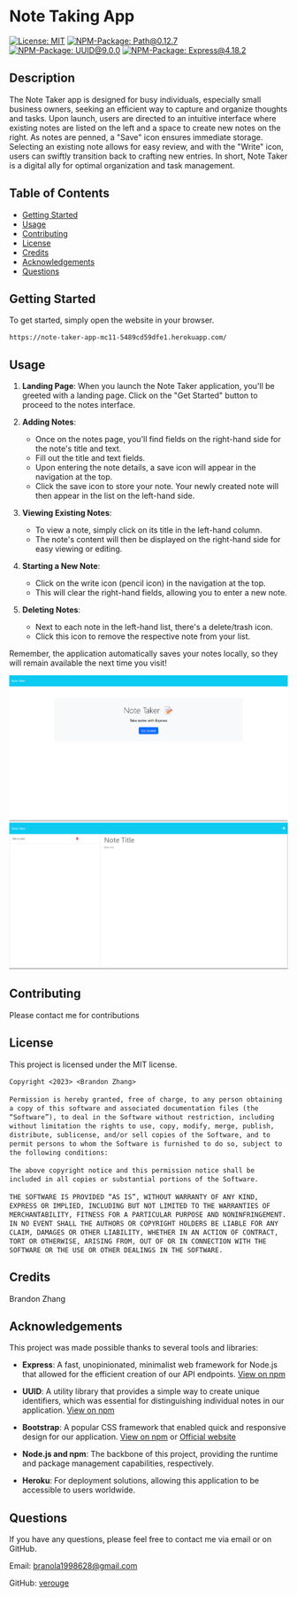 # Note Taking App

[![License: MIT](https://img.shields.io/badge/License-MIT-yellow.svg)](https://opensource.org/licenses/MIT)
[![NPM-Package: Path@0.12.7](https://img.shields.io/badge/NPM_Package-Path@0.12.7-red.svg)](https://www.npmjs.com/package/path)
[![NPM-Package: UUID@9.0.0](https://img.shields.io/badge/NPM_Package-UUID@9.0.0-blue.svg)](https://www.npmjs.com/package/uuid)
[![NPM-Package: Express@4.18.2](https://img.shields.io/badge/NPM_Package-Express@4.18.2-lightgreen.svg)](https://www.npmjs.com/package/express)

## Description

The Note Taker app is designed for busy individuals, especially small business owners, seeking an efficient way to capture and organize thoughts and tasks. Upon launch, users are directed to an intuitive interface where existing notes are listed on the left and a space to create new notes on the right. As notes are penned, a "Save" icon ensures immediate storage. Selecting an existing note allows for easy review, and with the "Write" icon, users can swiftly transition back to crafting new entries. In short, Note Taker is a digital ally for optimal organization and task management.

## Table of Contents

- [Getting Started](#getting-started)
- [Usage](#usage)
- [Contributing](#contributing)
- [License](#license)
- [Credits](#credits)
- [Acknowledgements](#acknowledgements)
- [Questions](#questions)

## Getting Started

To get started, simply open the website in your browser.

```
https://note-taker-app-mc11-5489cd59dfe1.herokuapp.com/
```

## Usage

1. **Landing Page**: When you launch the Note Taker application, you'll be greeted with a landing page. Click on the "Get Started" button to proceed to the notes interface.

2. **Adding Notes**:

   - Once on the notes page, you'll find fields on the right-hand side for the note's title and text.
   - Fill out the title and text fields.
   - Upon entering the note details, a save icon will appear in the navigation at the top.
   - Click the save icon to store your note. Your newly created note will then appear in the list on the left-hand side.

3. **Viewing Existing Notes**:

   - To view a note, simply click on its title in the left-hand column.
   - The note's content will then be displayed on the right-hand side for easy viewing or editing.

4. **Starting a New Note**:

   - Click on the write icon (pencil icon) in the navigation at the top.
   - This will clear the right-hand fields, allowing you to enter a new note.

5. **Deleting Notes**:
   - Next to each note in the left-hand list, there's a delete/trash icon.
   - Click this icon to remove the respective note from your list.

Remember, the application automatically saves your notes locally, so they will remain available the next time you visit!

![Shot-1](public/assets/img/landing-page.png)
![Shot-2](public/assets/img/note-page.png)

## Contributing

Please contact me for contributions

## License

This project is licensed under the MIT license.

```
Copyright <2023> <Brandon Zhang>

Permission is hereby granted, free of charge, to any person obtaining a copy of this software and associated documentation files (the “Software”), to deal in the Software without restriction, including without limitation the rights to use, copy, modify, merge, publish, distribute, sublicense, and/or sell copies of the Software, and to permit persons to whom the Software is furnished to do so, subject to the following conditions:

The above copyright notice and this permission notice shall be included in all copies or substantial portions of the Software.

THE SOFTWARE IS PROVIDED “AS IS”, WITHOUT WARRANTY OF ANY KIND, EXPRESS OR IMPLIED, INCLUDING BUT NOT LIMITED TO THE WARRANTIES OF MERCHANTABILITY, FITNESS FOR A PARTICULAR PURPOSE AND NONINFRINGEMENT. IN NO EVENT SHALL THE AUTHORS OR COPYRIGHT HOLDERS BE LIABLE FOR ANY CLAIM, DAMAGES OR OTHER LIABILITY, WHETHER IN AN ACTION OF CONTRACT, TORT OR OTHERWISE, ARISING FROM, OUT OF OR IN CONNECTION WITH THE SOFTWARE OR THE USE OR OTHER DEALINGS IN THE SOFTWARE.
```

## Credits

Brandon Zhang

## Acknowledgements

This project was made possible thanks to several tools and libraries:

- **Express**: A fast, unopinionated, minimalist web framework for Node.js that allowed for the efficient creation of our API endpoints. [View on npm](https://www.npmjs.com/package/express)
- **UUID**: A utility library that provides a simple way to create unique identifiers, which was essential for distinguishing individual notes in our application. [View on npm](https://www.npmjs.com/package/uuid)

- **Bootstrap**: A popular CSS framework that enabled quick and responsive design for our application. [View on npm](https://www.npmjs.com/package/bootstrap) or [Official website](https://getbootstrap.com/)

- **Node.js and npm**: The backbone of this project, providing the runtime and package management capabilities, respectively.

- **Heroku**: For deployment solutions, allowing this application to be accessible to users worldwide.

## Questions

If you have any questions, please feel free to contact me via email or on GitHub.

Email: branola1998628@gmail.com

GitHub: [verouge](https://github.com/verouge)
